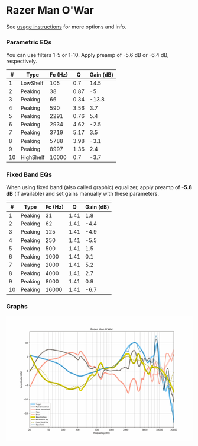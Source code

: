 # Razer Man O'War
See [usage instructions](https://github.com/jaakkopasanen/AutoEq#usage) for more options and info.

### Parametric EQs
You can use filters 1-5 or 1-10. Apply preamp of -5.6 dB or -6.4 dB, respectively.

|   # | Type      |   Fc (Hz) |    Q |   Gain (dB) |
|-----|-----------|-----------|------|-------------|
|   1 | LowShelf  |       105 | 0.7  |        14.5 |
|   2 | Peaking   |        38 | 0.87 |        -5   |
|   3 | Peaking   |        66 | 0.34 |       -13.8 |
|   4 | Peaking   |       590 | 3.56 |         3.7 |
|   5 | Peaking   |      2291 | 0.76 |         5.4 |
|   6 | Peaking   |      2934 | 4.62 |        -2.5 |
|   7 | Peaking   |      3719 | 5.17 |         3.5 |
|   8 | Peaking   |      5788 | 3.98 |        -3.1 |
|   9 | Peaking   |      8997 | 1.36 |         2.4 |
|  10 | HighShelf |     10000 | 0.7  |        -3.7 |

### Fixed Band EQs
When using fixed band (also called graphic) equalizer, apply preamp of **-5.8 dB** (if available) and set gains manually with these parameters.

|   # | Type    |   Fc (Hz) |    Q |   Gain (dB) |
|-----|---------|-----------|------|-------------|
|   1 | Peaking |        31 | 1.41 |         1.8 |
|   2 | Peaking |        62 | 1.41 |        -4.4 |
|   3 | Peaking |       125 | 1.41 |        -4.9 |
|   4 | Peaking |       250 | 1.41 |        -5.5 |
|   5 | Peaking |       500 | 1.41 |         1.5 |
|   6 | Peaking |      1000 | 1.41 |         0.1 |
|   7 | Peaking |      2000 | 1.41 |         5.2 |
|   8 | Peaking |      4000 | 1.41 |         2.7 |
|   9 | Peaking |      8000 | 1.41 |         0.9 |
|  10 | Peaking |     16000 | 1.41 |        -6.7 |

### Graphs
![](./Razer%20Man%20O'War.png)
